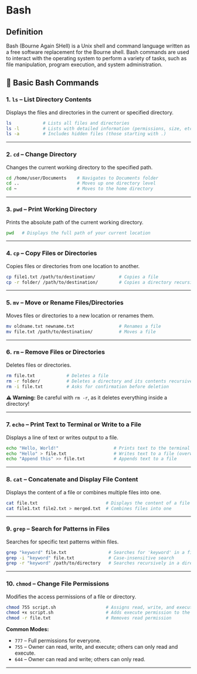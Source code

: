 # Bash
## Definition
Bash (Bourne Again SHell) is a Unix shell and command language written as a free software replacement for the Bourne shell. Bash commands are used to interact with the operating system to perform a variety of tasks, such as file manipulation, program execution, and system administration.


## 📂 Basic Bash Commands

### 1. **`ls`** – List Directory Contents  
Displays the files and directories in the current or specified directory.

```bash
ls            # Lists all files and directories
ls -l         # Lists with detailed information (permissions, size, etc.)
ls -a         # Includes hidden files (those starting with .)
```
---

### 2. **`cd`** – Change Directory  
Changes the current working directory to the specified path.

```bash
cd /home/user/Documents    # Navigates to Documents folder
cd ..                      # Moves up one directory level
cd ~                       # Moves to the home directory
```
---

### 3. **`pwd`** – Print Working Directory  
Prints the absolute path of the current working directory.

```bash
pwd   # Displays the full path of your current location
```

---

### 4. **`cp`** – Copy Files or Directories  
Copies files or directories from one location to another.

```bash
cp file1.txt /path/to/destination/         # Copies a file
cp -r folder/ /path/to/destination/        # Copies a directory recursively
```

---

### 5. **`mv`** – Move or Rename Files/Directories  
Moves files or directories to a new location or renames them.

```bash
mv oldname.txt newname.txt                 # Renames a file
mv file.txt /path/to/destination/          # Moves a file
```

---

### 6. **`rm`** – Remove Files or Directories  
Deletes files or directories.

```bash
rm file.txt            # Deletes a file
rm -r folder/          # Deletes a directory and its contents recursively
rm -i file.txt         # Asks for confirmation before deletion
```
**⚠️ Warning:** Be careful with `rm -r`, as it deletes everything inside a directory!

---

### 7. **`echo`** – Print Text to Terminal or Write to a File  
Displays a line of text or writes output to a file.

```bash
echo "Hello, World!"                     # Prints text to the terminal
echo "Hello" > file.txt                  # Writes text to a file (overwrites)
echo "Append this" >> file.txt           # Appends text to a file
```

---

### 8. **`cat`** – Concatenate and Display File Content  
Displays the content of a file or combines multiple files into one.

```bash
cat file.txt                          # Displays the content of a file
cat file1.txt file2.txt > merged.txt  # Combines files into one
```

---

### 9. **`grep`** – Search for Patterns in Files  
Searches for specific text patterns within files.

```bash
grep "keyword" file.txt                # Searches for 'keyword' in a file
grep -i "keyword" file.txt             # Case-insensitive search
grep -r "keyword" /path/to/directory   # Searches recursively in a directory
```

---

### 10. **`chmod`** – Change File Permissions  
Modifies the access permissions of a file or directory.

```bash
chmod 755 script.sh                   # Assigns read, write, and execute permissions to owner; read & execute to others
chmod +x script.sh                    # Adds execute permission to the file
chmod -r file.txt                     # Removes read permission
```

**Common Modes:**
- `777` – Full permissions for everyone.
- `755` – Owner can read, write, and execute; others can only read and execute.
- `644` – Owner can read and write; others can only read.

---
